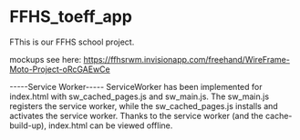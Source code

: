 # FFHS_toeff_app


FThis is our FFHS school project.


mockups see here: https://ffhsrwm.invisionapp.com/freehand/WireFrame-Moto-Project-oRcGAEwCe


-----Service Worker-----
ServiceWorker has been implemented for index.html with sw_cached_pages.js and sw_main.js. 
The sw_main.js registers the service worker, while the sw_cached_pages.js installs and activates the service worker. 
Thanks to the service worker (and the cache-build-up), index.html can be viewed offline.
